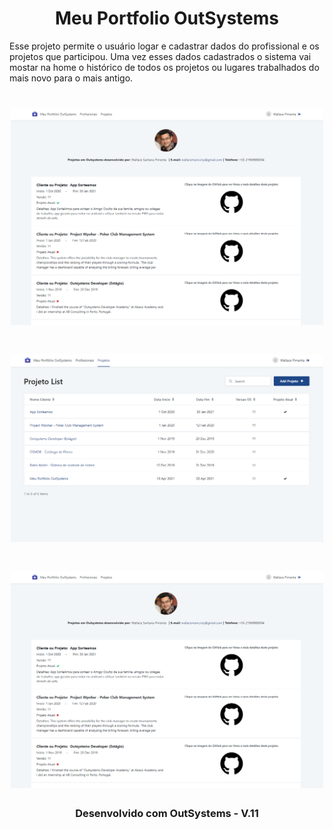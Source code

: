 <h1 align="center">
  Meu Portfolio OutSystems
</h1>

Esse projeto permite o usuário logar e cadastrar dados do profissional e os projetos que participou. Uma vez esses dados cadastrados o sistema vai mostar na home o histórico de todos os projetos ou lugares trabalhados do mais novo para o mais antigo.

<h1 align="center">
    <img alt="Meu Portfolio OutSystems" width="500" src="https://github.com/wallacemancciny/MeuPortfolioOutSystems/blob/main/home.png" />
</h1>

<h1 align="center">
    <img alt="Meu Portfolio OutSystems" width="500" src="https://github.com/wallacemancciny/MeuPortfolioOutSystems/blob/main/Lista%20de%20Projetos.png" />
</h1>

<h1 align="center">
    <img alt="Meu Portfolio OutSystems" width="500" src="https://github.com/wallacemancciny/MeuPortfolioOutSystems/blob/main/home.png" />
</h1>

<h3 align="center">
  Desenvolvido com OutSystems - V.11
</h3>
